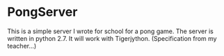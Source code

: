 # PongServer

This is a simple server I wrote for school for a pong game. 
The server is written in python 2.7.
It will work with Tigerjython. (Specification from my teacher...)
